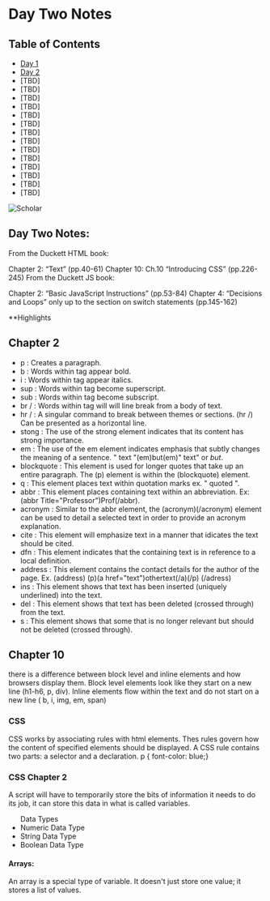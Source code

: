# Day Two Notes

## Table of Contents

- [Day 1](class-01.md)
- [Day 2](class-02.md)
- [TBD]
- [TBD]
- [TBD]
- [TBD]
- [TBD]
- [TBD]
- [TBD]
- [TBD]
- [TBD]
- [TBD]
- [TBD]
- [TBD]
- [TBD]
- [TBD]

![Scholar](https://external-content.duckduckgo.com/iu/?u=https%3A%2F%2Fi0.wp.com%2Fwww.informationng.com%2Fwp-content%2Fuploads%2F2016%2F03%2Fgodfrey_kneller_old_scholar.jpg&f=1&nofb=1)


## Day Two Notes:

From the Duckett HTML book:

Chapter 2: “Text” (pp.40-61)
Chapter 10: Ch.10 “Introducing CSS” (pp.226-245)
From the Duckett JS book:

Chapter 2: “Basic JavaScript Instructions” (pp.53-84)
Chapter 4: “Decisions and Loops” only up to the section on switch statements (pp.145-162)


**Highlights

## Chapter 2
- p : Creates a paragraph.
- b : Words within tag appear bold.
- i : Words within tag appear italics.
- sup : Words within tag become superscript.
- sub : Words within tag become subscript.
- br / : Words within tag will will line break from a body of text.
- hr / : A singular command to break between themes or sections. (hr /) Can be presented as a horizontal line.
- stong : The use of the strong element indicates that its content has strong importance.
- em : The use of the em element indicates emphasis that subtly changes the meaning of a sentence. " text "(em)but(em)" text" or *but*.
- blockquote : This element is used for longer quotes that take up an entire paragraph. The (p) element is within the (blockquote) element.
- q : This element places text within quotation marks ex. " quoted ".
- abbr :  This element places containing text within an abbreviation. Ex: (abbr Title="Professor")Prof(/abbr).
- acronym : Similar to the abbr element, the (acronym)(/acronym) element can be used to detail a selected text in order to provide an acronym explanation.
- cite : This element will emphasize text in a manner that idicates the text should be cited.
- dfn : This element indicates that the containing text is in reference to a local definition.
- address : This element contains the contact details for the author of the page. 
          Ex. (address)
                  (p)(a href="text")othertext(/a)(/p)
              (/adress)
- ins : This element shows that text has been inserted (uniquely underlined) into the text.
- del : This element shows that text has been deleted (crossed through) from the text.
- s : This element shows that some that is no longer relevant but should not be deleted (crossed through).

## Chapter 10

there is a difference between block level and inline elements and how browsers display them. Block level elements look like they start on a new line (h1-h6, p, div). Inline elements flow within the text and do not start on a new line ( b, i, img, em, span)

### CSS

CSS works by associating rules with html elements. Thes rules govern how the content of specified elements should be displayed. A CSS rule contains two parts: a selector and a declaration. p { font-color: blue;}

### CSS Chapter 2

A script will have to temporarily store the bits of information it needs to do its job, it can store this data in what is called variables.

<ul>Data Types
  <li>Numeric Data Type</li>
  <li>String Data Type</li>
  <li>Boolean Data Type</li>
</ul>

#### Arrays:
 
 An array is a special type of variable. It doesn't just store one value; it stores a list of values.




